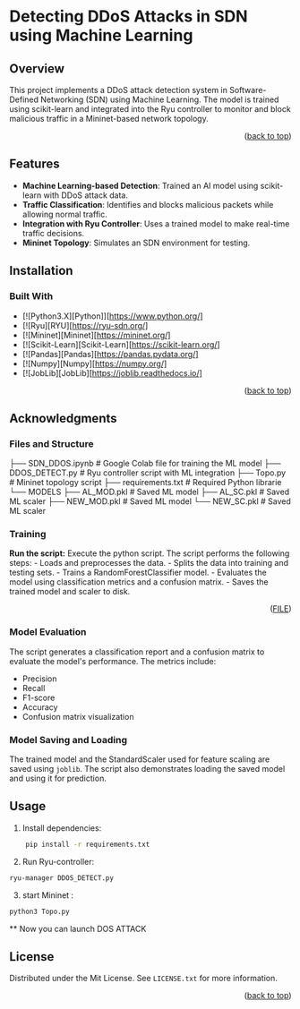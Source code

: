 # Detecting DDoS Attacks in SDN using Machine Learning

## Overview
This project implements a DDoS attack detection system in Software-Defined Networking (SDN) using Machine Learning. The model is trained using scikit-learn and integrated into the Ryu controller to monitor and block malicious traffic in a Mininet-based network topology.


<p align="right">(<a href="#readme-top">back to top</a>)</p>

## Features
- **Machine Learning-based Detection**: Trained an AI model using scikit-learn with DDoS attack data.
- **Traffic Classification**: Identifies and blocks malicious packets while allowing normal traffic.
- **Integration with Ryu Controller**: Uses a trained model to make real-time traffic decisions.
- **Mininet Topology**: Simulates an SDN environment for testing.

## Installation
### Built With
* [![Python3.X][Python]][https://www.python.org/]
* [![Ryu][RYU][https://ryu-sdn.org/]
* [![Mininet][Mininet][https://mininet.org/]
* [![Scikit-Learn][Scikit-Learn][https://scikit-learn.org/]
* [![Pandas][Pandas][https://pandas.pydata.org/]
* [![Numpy][Numpy][https://numpy.org/]
* [![JobLib][JobLib][https://joblib.readthedocs.io/]

<p align="right">(<a href="#readme-top">back to top</a>)</p>

## Acknowledgments
### Files and Structure

├── SDN_DDOS.ipynb      # Google Colab file for training the ML model
├── DDOS_DETECT.py      # Ryu controller script with ML integration
├── Topo.py             # Mininet topology script
├── requirements.txt    # Required Python librarie
└── MODELS 
   ├── AL_MOD.pkl # Saved ML model
   ├── AL_SC.pkl # Saved ML scaler
   ├── NEW_MOD.pkl # Saved ML model
   └── NEW_SC.pkl # Saved ML scaler

### Training
**Run the script:** Execute the python script.  The script performs the following steps:
    - Loads and preprocesses the data.
    - Splits the data into training and testing sets.
    - Trains a RandomForestClassifier model.
    - Evaluates the model using classification metrics and a confusion matrix.
    - Saves the trained model and scaler to disk.
<p align="right">(<a href="SDN_PJT.ipynb">FILE</a>)</p>

### Model Evaluation

The script generates a classification report and a confusion matrix to evaluate the model's performance. The metrics include:

* Precision
* Recall
* F1-score
* Accuracy
* Confusion matrix visualization

### Model Saving and Loading

The trained model and the StandardScaler used for feature scaling are saved using `joblib`.  The script also demonstrates loading the saved model and using it for prediction.

## Usage
 1. Install dependencies:
```sh
    pip install -r requirements.txt
```
2. Run Ryu-controller:
```sh
ryu-manager DDOS_DETECT.py
```
3. start Mininet :
```sh
python3 Topo.py
```
** Now you can launch DOS ATTACK
## License

Distributed under the Mit License. See `LICENSE.txt` for more information.

<p align="right">(<a href="#readme-top">back to top</a>)</p>
